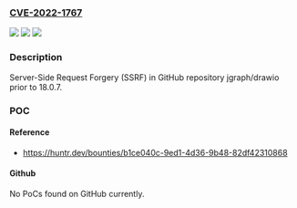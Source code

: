 ### [CVE-2022-1767](https://cve.mitre.org/cgi-bin/cvename.cgi?name=CVE-2022-1767)
![](https://img.shields.io/static/v1?label=Product&message=jgraph%2Fdrawio&color=blue)
![](https://img.shields.io/static/v1?label=Version&message=n%2Fa&color=blue)
![](https://img.shields.io/static/v1?label=Vulnerability&message=CWE-918%20Server-Side%20Request%20Forgery%20(SSRF)&color=brighgreen)

### Description

Server-Side Request Forgery (SSRF) in GitHub repository jgraph/drawio prior to 18.0.7.

### POC

#### Reference
- https://huntr.dev/bounties/b1ce040c-9ed1-4d36-9b48-82df42310868

#### Github
No PoCs found on GitHub currently.

